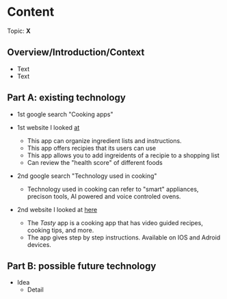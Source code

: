 # Content
Topic: **X**

## Overview/Introduction/Context
* Text
* Text

## Part A: existing technology
* 1st google search "Cooking apps"
* 1st website I looked [at](https://medium.com/@prausev/whisk-the-ultimate-cooking-app-ca0207b5b2ce)
  * This app can organize ingredient lists and instructions.
  * This app offers recipies that its users can use
  * This app allows you to add ingreidents of a recipie to a shopping list
  * Can review the "health score" of different foods
    
* 2nd google search "Technology used in cooking"
  * Technology used in cooking can refer to "smart" appliances, precison tools, AI powered and voice controled ovens.
* 2nd website I looked at [here](https://www.wptasty.com/best-cooking-apps)
  * The _Tasty_ app is a cooking app that has video guided recipes, cooking tips, and more.
  * The app gives step by step instructions. Available on IOS and Adroid devices.

## Part B: possible future technology
* Idea
  * Detail
